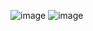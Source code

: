 ![image](https://github.com/user-attachments/assets/24ffed68-c417-4cd4-85a2-3b1d0309097b)
![image](https://github.com/user-attachments/assets/eb93fbe9-7559-42a2-9b59-8fee235be3b3)

